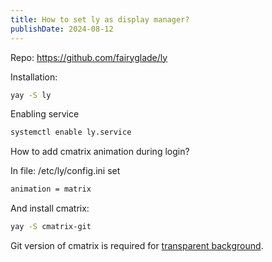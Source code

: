 ```yaml
---
title: How to set ly as display manager?
publishDate: 2024-08-12
---
```

Repo: https://github.com/fairyglade/ly

Installation:

```bash
yay -S ly
```

Enabling service

```bash
systemctl enable ly.service
```

How to add cmatrix animation during login?

In file: /etc/ly/config.ini set

```bash
animation = matrix
```

And install cmatrix:

```bash
yay -S cmatrix-git
```

Git version of cmatrix is required for [transparent background](https://www.reddit.com/r/bspwm/comments/sl2kkm/making_cmatrix_transparent_background/).
